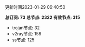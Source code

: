 更新时间2023-01-29 06:40:50

**总订阅: 73**
**总节点: 2322**
**有效节点: 315**
- trojan节点: 32
- v2ray节点: 158
- ss节点: 125
